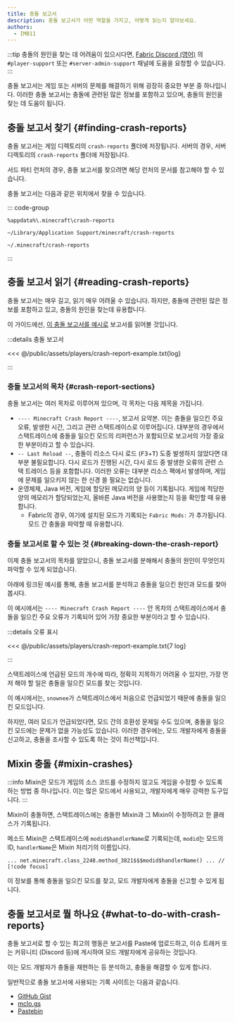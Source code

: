 ```yaml
---
title: 충돌 보고서
description: 충돌 보고서가 어떤 역할을 가지고, 어떻게 읽는지 알아보세요.
authors:
  - IMB11
---
```


:::tip
충돌의 원인을 찾는 데 어려움이 있으시다면, [Fabric Discord (영어)](https://discord.gg/v6v4pMv) 의 `#player-support` 또는 `#server-admin-support` 채널에 도움을 요청할 수 있습니다.
:::

충돌 보고서는 게임 또는 서버의 문제를 해결하기 위해 굉장히 중요한 부분 중 하나입니다. 이러한 충돌 보고서는 충돌에 관련된 많은 정보를 포함하고 있으며, 충돌의 원인을 찾는 데 도움이 됩니다.

## 충돌 보고서 찾기 {#finding-crash-reports}

충돌 보고서는 게임 디렉토리의 `crash-reports` 폴더에 저장됩니다. 서버의 경우, 서버 디렉토리의 `crash-reports` 폴더에 저장됩니다.

서드 파티 런처의 경우, 충돌 보고서를 찾으려면 해당 런처의 문서를 참고해야 할 수 있습니다.

충돌 보고서는 다음과 같은 위치에서 찾을 수 있습니다.

::: code-group

```:no-line-numbers [Windows]
%appdata%\.minecraft\crash-reports
```

```:no-line-numbers [macOS]
~/Library/Application Support/minecraft/crash-reports
```

```:no-line-numbers [Linux]
~/.minecraft/crash-reports
```

:::

## 충돌 보고서 읽기 {#reading-crash-reports}

충돌 보고서는 매우 길고, 읽기 매우 어려울 수 있습니다. 하지만, 충돌에 관련된 많은 정보를 포함하고 있고, 충돌의 원인을 찾는데 유용합니다.

이 가이드에선, [이 충돌 보고서를 예시로](/assets/players/crash-report-example.txt) 보고서를 읽어볼 것입니다.

:::details 충돌 보고서

<<< @/public/assets/players/crash-report-example.txt{log}

:::

### 충돌 보고서의 목차 {#crash-report-sections}

충돌 보고서는 여러 목차로 이루어져 있으며, 각 목차는 다음 제목을 가집니다.

- `---- Minecraft Crash Report ----`, 보고서 요약본. 이는 충돌을 일으킨 주요 오류, 발생한 시간, 그리고 관련 스택트레이스로 이루어집니다. 대부분의 경우에서 스택트레이스에 충돌을 일으킨 모드의 리퍼런스가 포함되므로 보고서의 가장 중요한 부분이라고 할 수 있습니다.
- `-- Last Reload --`, 충돌이 리소스 다시 로드 (<kbd>F3</kbd>+<kbd>T</kbd>) 도중 발생하지 않았다면 대부분 불필요합니다. 다시 로드가 진행된 시간, 다시 로드 중 발생한 오류의 관련 스택 트레이스 등을 포함합니다. 이러한 오류는 대부분 리소스 팩에서 발생하며, 게임에 문제를 일으키지 않는 한 신경 쓸 필요는 없습니다.
- 운영체제, Java 버전, 게임에 할당된 메모리의 양 등이 기록됩니다. 게임에 적당한 양의 메모리가 할당되었는지, 올바른 Java 버전을 사용했는지 등을 확인할 때 유용합니다.
  - Fabric의 경우, 여기에 설치된 모드가 기록되는 `Fabric Mods:` 가 추가됩니다. 모드 간 충돌을 파악할 때 유용합니다.

### 충돌 보고서로 할 수 있는 것 {#breaking-down-the-crash-report}

이제 충돌 보고서의 목차를 알았으니, 충돌 보고서를 분해해서 충돌의 원인이 무엇인지 파악할 수 있게 되었습니다.

아래에 링크된 예시를 통해, 충돌 보고서를 분석하고 충돌을 일으킨 원인과 모드를 찾아봅시다.

이 예시에서는 `---- Minecraft Crash Report ----` 안 목차의 스택트레이스에서 충돌을 일으킨 주요 오류가 기록되어 있어 가장 중요한 부분이라고 할 수 있습니다.

:::details 오류 표시

<<< @/public/assets/players/crash-report-example.txt{7 log}

:::

스택트레이스에 언급된 모드의 개수에 따라, 정확히 지목하기 어려울 수 있지만, 가장 먼저 해야 할 일은 충돌을 일으킨 모드를 찾는 것입니다.

이 예시에서는, `snownee`가 스택트레이스에서 처음으로 언급되었기 때문에 충돌을 일으킨 모드입니다.

하지만, 여러 모드가 언급되었다면, 모드 간의 호환성 문제일 수도 있으며, 충돌을 일으킨 모드에는 문제가 없을 가능성도 있습니다. 이러한 경우에는, 모드 개발자에게 충돌을 신고하고, 충돌을 조사할 수 있도록 하는 것이 최선책입니다.

## Mixin 충돌 {#mixin-crashes}

:::info
Mixin은 모드가 게임의 소스 코드를 수정하지 않고도 게임을 수정할 수 있도록 하는 방법 중 하나입니다. 이는 많은 모드에서 사용되고, 개발자에게 매우 강력한 도구입니다.
:::

Mixin이 충돌하면, 스택트레이스에는 충돌한 Mixin과 그 Mixin이 수정하려고 한 클래스가 기록됩니다.

메소드 Mixin은 스택트레이스에 `modid$handlerName`로 기록되는데, `modid`는 모드의 ID, `handlerName`은 Mixin 처리기의 이름입니다.

```:no-line-numbers
... net.minecraft.class_2248.method_3821$$$modid$handlerName() ... // [!code focus]
```

이 정보를 통해 충돌을 일으킨 모드를 찾고, 모드 개발자에게 충돌을 신고할 수 있게 됩니다.

## 충돌 보고서로 뭘 하나요 {#what-to-do-with-crash-reports}

충돌 보고서로 할 수 있는 최고의 행동은 보고서를 Paste에 업로드하고, 이슈 트래커 또는 커뮤니티 (Discord 등)에 게시하여 모드 개발자에게 공유하는 것입니다.

이는 모드 개발자가 충돌을 재현하는 등 분석하고, 충돌을 해결할 수 있게 합니다.

일반적으로 충돌 보고서에 사용되는 기록 사이트는 다음과 같습니다.

- [GitHub Gist](https://gist.github.com/)
- [mclo.gs](https://mclo.gs/)
- [Pastebin](https://pastebin.com/)
